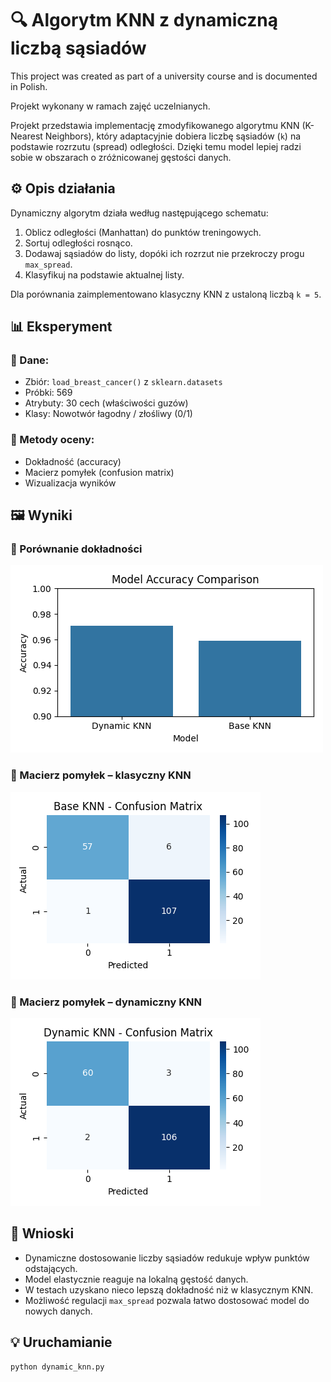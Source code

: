# 🔍 Algorytm KNN z dynamiczną liczbą sąsiadów

This project was created as part of a university course and is documented in Polish.

Projekt wykonany w ramach zajęć uczelnianych.

Projekt przedstawia implementację zmodyfikowanego algorytmu KNN (K-Nearest Neighbors), który adaptacyjnie dobiera liczbę sąsiadów (`k`) na podstawie rozrzutu (spread) odległości. Dzięki temu model lepiej radzi sobie w obszarach o zróżnicowanej gęstości danych.

## ⚙️ Opis działania
Dynamiczny algorytm działa według następującego schematu:

1. Oblicz odległości (Manhattan) do punktów treningowych.
2. Sortuj odległości rosnąco.
3. Dodawaj sąsiadów do listy, dopóki ich rozrzut nie przekroczy progu `max_spread`.
4. Klasyfikuj na podstawie aktualnej listy.

Dla porównania zaimplementowano klasyczny KNN z ustaloną liczbą `k = 5`.

## 📊 Eksperyment

### 🔢 Dane:
- Zbiór: `load_breast_cancer()` z `sklearn.datasets`
- Próbki: 569
- Atrybuty: 30 cech (właściwości guzów)
- Klasy: Nowotwór łagodny / złośliwy (0/1)

### 🧪 Metody oceny:
- Dokładność (accuracy)
- Macierz pomyłek (confusion matrix)
- Wizualizacja wyników

## 🖼️ Wyniki

### 📌 Porównanie dokładności
![Dokładność porównanie](img/accuracy_comparison.png)

### 📌 Macierz pomyłek – klasyczny KNN
![Bazowy model macierz pomyłek](img/base_knn_conf_matrix.png)

### 📌 Macierz pomyłek – dynamiczny KNN
![Dynamiczny model macierz pomyłek](img/dynamic_knn_conf_matrix.png)

## 🧠 Wnioski

- Dynamiczne dostosowanie liczby sąsiadów redukuje wpływ punktów odstających.
- Model elastycznie reaguje na lokalną gęstość danych.
- W testach uzyskano nieco lepszą dokładność niż w klasycznym KNN.
- Możliwość regulacji `max_spread` pozwala łatwo dostosować model do nowych danych.

## 💡 Uruchamianie

```bash
python dynamic_knn.py
```
